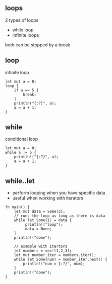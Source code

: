 ## loops

2 types of loops
- while loop
- infinite loops

both can be stopped by a break

## loop

infinite loop

```
let mut a = 0;
loop {
    if a == 5 {
        break;
    }
    println("{:?}", a);
    a = a + 1;
}
```

## while

conditional loop

```
let mut a = 0;
while a != 5 {
    println!("{:?}", a);
    a = a + 1;
}
```

## while..let

- perform looping when you have specific data
- useful when working with iterators

```
fn main() {
    let mut data = Some(3);
    // runs the loop as long as there is data
    while let Some(i) = data {
         println!("loop");
         data = None;
    }
    println!("done");

    // example with itertors
    let numbers = vec![1,2,3];
    let mut number_iter = numbers.iter();
    while let Some(num) = number_iter.next() {
        println!("num = {:?}", num);
    }
    println!("done");
}
```